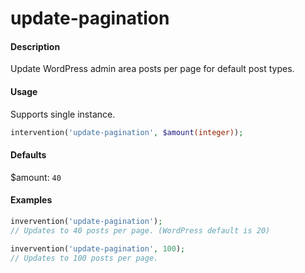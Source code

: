 # update-pagination

#### Description
Update WordPress admin area posts per page for default post types.

#### Usage
Supports single instance.
```php
intervention('update-pagination', $amount(integer));
```

#### Defaults
$amount: `40`

#### Examples
```php
invervention('update-pagination');
// Updates to 40 posts per page. (WordPress default is 20)

invervention('update-pagination', 100);
// Updates to 100 posts per page.
```
